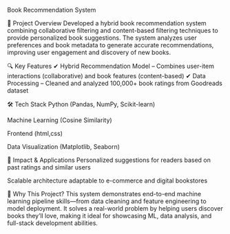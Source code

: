 Book Recommendation System



📌 Project Overview
Developed a hybrid book recommendation system combining collaborative filtering and content-based filtering techniques to provide personalized book suggestions. The system analyzes user preferences and book metadata to generate accurate recommendations, improving user engagement and discovery of new books.

🔍 Key Features
✔ Hybrid Recommendation Model – Combines user-item interactions (collaborative) and book features (content-based)
✔ Data Processing – Cleaned and analyzed 100,000+ book ratings from Goodreads dataset


🛠️ Tech Stack
Python (Pandas, NumPy, Scikit-learn)

Machine Learning (Cosine Similarity)

Frontend (html,css)

Data Visualization (Matplotlib, Seaborn)

🚀 Impact & Applications
Personalized suggestions for readers based on past ratings and similar users

Scalable architecture adaptable to e-commerce and digital bookstores


🎯 Why This Project?
This system demonstrates end-to-end machine learning pipeline skills—from data cleaning and feature engineering to model deployment. It solves a real-world problem by helping users discover books they’ll love, making it ideal for showcasing ML, data analysis, and full-stack development abilities.
